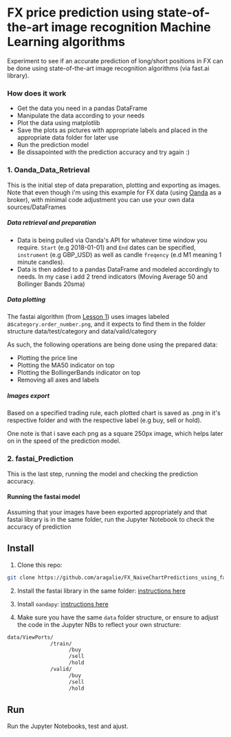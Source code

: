 # FX price prediction using state-of-the-art image recognition Machine Learning algorithms
Experiment to see if an accurate prediction of long/short positions in FX can be done using state-of-the-art image recognition algorithms (via fast.ai library).

### How does it work

- Get the data you need in a pandas DataFrame
- Manipulate the data according to your needs
- Plot the data using matplotlib
- Save the plots as pictures with appropriate labels and placed in the appropriate data folder for later use
- Run the prediction model
- Be dissapointed with the prediction accuracy and try again :)

### 1. Oanda_Data_Retrieval

This is the initial step of data preparation, plotting and exporting as images. 
Note that even though i'm using this example for FX data (using [Oanda](https://www.oanda.com>) as a broker), with minimal code adjustment you can use your own data sources/DataFrames

##### Data retrieval and preparation

- Data is being pulled via Oanda's API for whatever time window you require. `Start` (e.g 2018-01-01) and `End` dates can be specified, `instrument` (e.g GBP_USD) as well as candle `freqency` (e.d M1 meaning 1 minute candles).
- Data is then added to a pandas DataFrame and modeled accordingly to needs. In my case i add 2 trend indicators (Moving Average 50 and Bollinger Bands 20sma)

##### Data plotting

The fastai algorithm (from [Lesson 1](http://course.fast.ai/lessons/lesson1.html)) uses images labeled as`category.order_number.png`, and it expects to find them in the folder structure data/test/category and data/valid/category

As such, the following operations are being done using the prepared data:

- Plotting the price line
- Plotting the MA50 indicator on top
- Plotting the BollingerBands indicator on top
- Removing all axes and labels

##### Images export

Based on a specified trading rule, each plotted chart is saved as .png in it's respective folder and with the respective label (e.g buy, sell or hold).

One note is that i save each png as a square 250px image, which helps later on in the speed of the prediction model.

### 2. fastai_Prediction

This is the last step, running the model and checking the prediction accuracy.

#### Running the fastai model

Assuming that your images have been exported appropriately and that fastai library is in the same folder, run the Jupyter Notebook to check the accuracy of prediction


## Install

1. Clone this repo:
```sh
git clone https://github.com/aragalie/FX_NaiveChartPredictions_using_fastai.git
```
2. Install the fastai library in the same folder: [instructions here](https://github.com/fastai/fastai)

3. Install `oandapy`: [instructions here](https://github.com/oanda/oandapy)

4. Make sure you have the same `data` folder structure, or ensure to adjust the code in the Jupyter NBs to reflect your own structure:
```sh
data/ViewPorts/
              /train/
                    /buy
                    /sell
                    /hold
              /valid/
                    /buy
                    /sell
                    /hold            
```

## Run

Run the Jupyter Notebooks, test and ajust.

